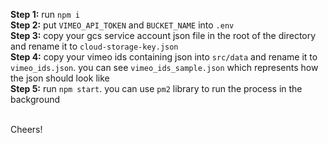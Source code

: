 **Step 1:** run `npm i`
<br/>
**Step 2:** put `VIMEO_API_TOKEN` and `BUCKET_NAME` into `.env`
<br/>
**Step 3:** copy your gcs service account json file in the root of the directory and rename it to `cloud-storage-key.json`
<br/>
**Step 4:** copy your vimeo ids containing json into `src/data` and rename it to `vimeo_ids.json`. you can see `vimeo_ids_sample.json` which represents how the json should look like
<br/>
**Step 5:** run `npm start`. you can use `pm2` library to run the process in the background
<br/>
<br/>

Cheers!
